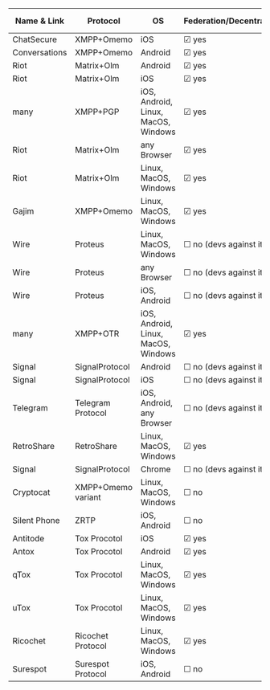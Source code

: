 | Name & Link   | Protocol           | OS                                  | Federation/Decentralized | Group chat           | Multi-device         | Offline messages | Forward secrecy | Recent Audit | Anonymity | Protocol rating | Systems support | Usability | Verification | Overall Rating | 
|---------------|--------------------|-------------------------------------|--------------------------|----------------------|----------------------|------------------|-----------------|--------------|-----------|-----------------|-----------------|-----------|--------------|----------------| 
| ChatSecure    | XMPP+Omemo         | iOS                                 | ☑ yes                    | ☑ yes                | ☑ yes                | ☑ yes            | ☑ yes           | ☑ yes        | ☑ yes     | 5               | 3               | 5         | 3            | 4,3            | 
| Conversations | XMPP+Omemo         | Android                             | ☑ yes                    | ☑ yes                | ☑ yes                | ☑ yes            | ☑ yes           | ☑ yes        | ☑ yes     | 5               | 3               | 5         | 3            | 4,3            | 
| Riot          | Matrix+Olm         | Android                             | ☑ yes                    | ☑ yes                | ☑ yes                | ☑ yes            | ☑ yes           | ☑ yes        | ☑ yes     | 5               | 4               | 4         | 3            | 4,2            | 
| Riot          | Matrix+Olm         | iOS                                 | ☑ yes                    | ☑ yes                | ☑ yes                | ☑ yes            | ☑ yes           | ☑ yes        | ☑ yes     | 5               | 4               | 4         | 3            | 4,2            | 
| many          | XMPP+PGP           | iOS, Android, Linux, MacOS, Windows | ☑ yes                    | ☑ yes                | ☑ yes                | ☑ yes            | ☐ no            | ☑ yes        | ☑ yes     | 4               | 4               | 4         | 2            | 3,7            | 
| Riot          | Matrix+Olm         | any Browser                         | ☑ yes                    | ☑ yes                | ☑ yes                | ☑ yes            | ☑ yes           | ☑ yes        | ☑ yes     | 5               | 4               | 3         | 2            | 3,7            | 
| Riot          | Matrix+Olm         | Linux, MacOS, Windows               | ☑ yes                    | ☑ yes                | ☑ yes                | ☑ yes            | ☑ yes           | ☑ yes        | ☑ yes     | 5               | 4               | 3         | 2            | 3,7            | 
| Gajim         | XMPP+Omemo         | Linux, MacOS, Windows               | ☑ yes                    | ☑ yes                | ☑ yes                | ☑ yes            | ☑ yes           | ☑ yes        | ☑ yes     | 5               | 3               | 3         | 2            | 3,5            | 
| Wire          | Proteus            | Linux, MacOS, Windows               | ☐ no (devs against it)   | ☑ yes                | ☑ yes                | ☑ yes            | ☑ yes           | ☐ no         | ☑ yes     | 3               | 5               | 4         | 2            | 3,5            | 
| Wire          | Proteus            | any Browser                         | ☐ no (devs against it)   | ☑ yes                | ☑ yes                | ☑ yes            | ☑ yes           | ☐ no         | ☑ yes     | 3               | 5               | 4         | 2            | 3,5            | 
| Wire          | Proteus            | iOS, Android                        | ☐ no (devs against it)   | ☑ yes                | ☑ yes                | ☑ yes            | ☑ yes           | ☐ no         | ☑ yes     | 3               | 5               | 4         | 2            | 3,5            | 
| many          | XMPP+OTR           | iOS, Android, Linux, MacOS, Windows | ☑ yes                    | ☐ no                 | ☐ no                 | ☐ no             | ☑ yes           | ☑ yes        | ☑ yes     | 2               | 4               | 5         | 2            | 3,3            | 
| Signal        | SignalProtocol     | Android                             | ☐ no (devs against it)   | ☑ yes                | ☑ yes                | ☑ yes            | ☑ yes           | ☑ yes        | ☐ no      | 3               | 3               | 4         | 3            | 3,3            | 
| Signal        | SignalProtocol     | iOS                                 | ☐ no (devs against it)   | ☑ yes                | ☑ yes                | ☑ yes            | ☑ yes           | ☑ yes        | ☐ no      | 3               | 3               | 4         | 3            | 3,3            | 
| Telegram      | Telegram Protocol  | iOS, Android, any Browser           | ☐ no (devs against it)   | ☐ no (not encrypted) | ☐ no (not encrypted) | ☑ yes            | ☑ yes           | ☑ yes        | ☐ no      | 1               | 4               | 5         | 2            | 3,0            | 
| RetroShare    | RetroShare         | Linux, MacOS, Windows               | ☑ yes                    | ☑ yes                | ☑ yes                | ☑ yes            | ☑ yes           | ☐ no         | ☑ yes     | 4               | 0               | 3         | 3            | 2,8            | 
| Signal        | SignalProtocol     | Chrome                              | ☐ no (devs against it)   | ☑ yes                | ☑ yes                | ☑ yes            | ☑ yes           | ☑ yes        | ☐ no      | 3               | 3               | 2         | 2            | 2,5            | 
| Cryptocat     | XMPP+Omemo variant | Linux, MacOS, Windows               | ☐ no                     | ☐ no (in progress)   | ☑ yes                | ☑ yes            | ☑ yes           | ☑ yes        | ☑ yes     | 3               | 0               | 3         | 2            | 2,3            | 
| Silent Phone  | ZRTP               | iOS, Android                        | ☐ no                     | ☐ no                 | ☑ yes                | ☑ yes            | ☑ yes           | ☑ yes        | ☐ no      | 2               | 0               | 4         | 2            | 2,3            | 
| Antitode      | Tox Procotol       | iOS                                 | ☑ yes                    | ☐ no                 | ☑ yes                | ☐ no             | ☑ yes           | ☐ no         | ☑ yes     | 2               | 2               | 2         | 2            | 2,0            | 
| Antox         | Tox Procotol       | Android                             | ☑ yes                    | ☐ no                 | ☑ yes                | ☐ no             | ☑ yes           | ☐ no         | ☑ yes     | 2               | 2               | 2         | 2            | 2,0            | 
| qTox          | Tox Procotol       | Linux, MacOS, Windows               | ☑ yes                    | ☐ no                 | ☑ yes                | ☐ no             | ☑ yes           | ☐ no         | ☑ yes     | 2               | 2               | 2         | 2            | 2,0            | 
| uTox          | Tox Procotol       | Linux, MacOS, Windows               | ☑ yes                    | ☐ no                 | ☑ yes                | ☐ no             | ☑ yes           | ☐ no         | ☑ yes     | 2               | 2               | 2         | 2            | 2,0            | 
| Ricochet      | Ricochet Protocol  | Linux, MacOS, Windows               | ☑ yes                    | ☐ no                 | ☐ no                 | ☐ no             | ☑ yes           | ☑ yes        | ☑ yes     | 2               | 0               | 3         | 0            | 1,7            | 
| Surespot      | Surespot Protocol  | iOS, Android                        | ☐ no                     | ☐ no                 | ☐ no                 | ☐ no             | ☑ yes           | ☐ no         | ☑ yes     | 0               | 0               | 3         | 3            | 1,5            | 
